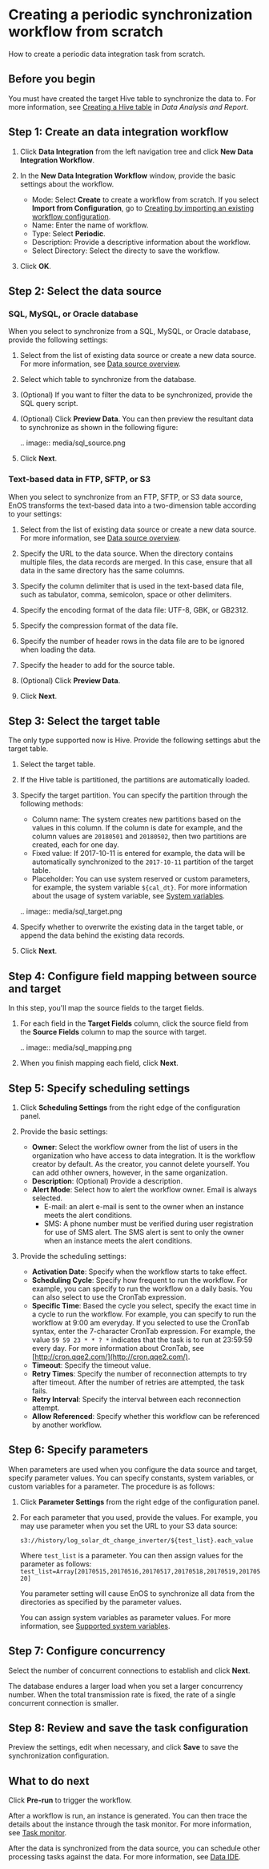 # Creating a periodic synchronization workflow from scratch

How to create a periodic data integration task from scratch.

## Before you begin

You must have created the target Hive table to synchronize the data to. For more information, see [Creating a Hive table](/docs/analysis-report/en/1.0/data_explorer/creating_hivetable.html) in *Data Analysis and Report*.

## Step 1: Create an data integration workflow

1. Click **Data Integration** from the left navigation tree and click **New Data Integration Workflow**.

2. In the **New Data Integration Workflow** window, provide the basic settings about the workflow.

   - Mode: Select **Create** to create a workflow from scratch. If you select **Import from Configuration**, go to [Creating by importing an existing workflow configuration](importing_existing_config).
   - Name: Enter the name of workflow.
   - Type: Select **Periodic**.
   - Description: Provide a descriptive information about the workflow.
   - Select Directory: Select the directy to save the workflow.

3. Click **OK**.

## Step 2: Select the data source

### SQL, MySQL, or Oracle database

When you select to synchronize from a SQL, MySQL, or Oracle database, provide the following settings:

1. Select from the list of existing data source or create a new data source. For more information, see [Data source overview](../data_source/datasource_overview).

2. Select which table to synchronize from the database.

3. (Optional) If you want to filter the data to be synchronized, provide the SQL query script.

4. (Optional) Click **Preview Data**. You can then preview the resultant data to synchronize as shown in the following figure:

   .. image:: media/sql_source.png

5. Click **Next**.

### Text-based data in FTP, SFTP, or S3

When you select to synchronize from an FTP, SFTP, or S3 data source, EnOS transforms the text-based data into a two-dimension table according to your settings:

1. Select from the list of existing data source or create a new data source. For more information, see [Data source overview](../data_source/datasource_overview).

2. Specify the URL to the data source. When the directory contains multiple files, the data records are merged. In this case, ensure that all data in the same directory has the same columns.

3. Specify the column delimiter that is used in the text-based data file, such as tabulator, comma, semicolon, space or other delimiters.

4. Specify the encoding format of the data file: UTF-8, GBK, or GB2312.

5. Specify the compression format of the data file.

6. Specify the number of header rows in the data file are to be ignored when loading the data.

7. Specify the header to add for the source table.

8. (Optional) Click **Preview Data**.

9. Click **Next**.


## Step 3: Select the target table

The only type supported now is Hive. Provide the following settings abut the target table.

1. Select the target table.

2. If the Hive table is partitioned, the partitions are automatically loaded.

3. Specify the target partition. You can specify the partition through the following methods:

   - Column name: The system creates new partitions based on the values in this column. If the column is date for example, and the column values are `20180501` and `20180502`, then two partitions are created, each for one day.
   - Fixed value: If 2017-10-11 is entered for example, the data will be automatically synchronized to the `2017-10-11` partition of the target table.
   - Placeholder: You can use system reserved or custom parameters, for example, the system variable `${cal_dt}`. For more information about the usage of system variable, see [System variables](../data_ide/system_variables).

   .. image:: media/sql_target.png

4. Specify whether to overwrite the existing data in the target table, or append the data behind the existing data records.

5. Click **Next**.

## Step 4: Configure field mapping between source and target

In this step, you'll map the source fields to the target fields.

1. For each field in the **Target Fields** column, click the source field from the **Source Fields** column to map the source with target.

   .. image:: media/sql_mapping.png

2. When you finish mapping each field, click **Next**.

## Step 5: Specify scheduling settings

1. Click **Scheduling Settings** from the right edge of the configuration panel.

2. Provide the basic settings:

   - **Owner**: Select the workflow owner from the list of users in the organization who have access to data integration. It is the workflow creator by default. As the creator, you cannot delete yourself. You can add othher owners, however, in the same organization.
   - **Description**: (Optional) Provide a description.
   - **Alert Mode**: Select how to alert the workflow owner. Email is always selected.
     - E-mail: an alert e-mail is sent to the owner when an instance meets the alert conditions.
     - SMS: A phone number must be verified during user registration for use of SMS alert. The SMS alert is sent to only the owner when an instance meets the alert conditions.

3. Provide the scheduling settings:

   - **Activation Date**: Specify when the workflow starts to take effect.
   - **Scheduling Cycle**: Specify how frequent to run the workflow. For example, you can specify to run the workflow on a daily basis. You can also select to use the CronTab expression.
   - **Specific Time**: Based the cycle you select, specify the exact time in a cycle to run the workflow. For example, you can specify to run the workflow at 9:00 am everyday. If you selected to use the CronTab syntax, enter the 7-character CronTab expression. For example, the value `59 59 23 * * ? *` indicates that the task is to run at 23:59:59 every day. For more information about CronTab, see [http://cron.qqe2.com/](http://cron.qqe2.com/).
   - **Timeout**: Specify the timeout value.
   - **Retry Times**: Specify the number of reconnection attempts to try after timeout. After the number of retries are attempted, the task fails.
   - **Retry Interval**: Specify the interval between each reconnection attempt.
   - **Allow Referenced**: Specify whether this workflow can be referenced by another workflow.

## Step 6: Specify parameters

When parameters are used when you configure the data source and target, specify parameter values. You can specify constants, system variables, or custom variables for a parameter. The procedure is as follows:

1. Click **Parameter Settings** from the right edge of the configuration panel.

2. For each parameter that you used, provide the values. For example, you may use parameter when you set the URL to your S3 data source:

   `s3://history/log_solar_dt_change_inverter/${test_list}.each_value`

   Where `test_list` is a parameter. You can then assign values for the parameter as follows:
   `test_list=Array[20170515,20170516,20170517,20170518,20170519,20170520]`

   You parameter setting will cause EnOS to synchronize all data from the directories as specified by the parameter values.

   You can assign system variables as parameter values. For more information, see [Supported system variables](../data_ide/system_variables).

## Step 7: Configure concurrency

Select the number of concurrent connections to establish and click **Next**.

The database endures a larger load when you set a larger concurrency number. When the total transmission rate is fixed, the rate of a single concurrent connection is smaller.


## Step 8: Review and save the task configuration

Preview the settings, edit when necessary, and click **Save** to save the synchronization configuration.

## What to do next

Click **Pre-run** to trigger the workflow.

After a workflow is run, an instance is generated. You can then trace the details about the instance through the task monitor. For more information, see [Task monitor](../task_monitor/monitoring_workflow_periodic).

After the data is synchronized from the data source, you can schedule other processing tasks against the data. For more information, see [Data IDE](../data_ide/dataide_overview).
